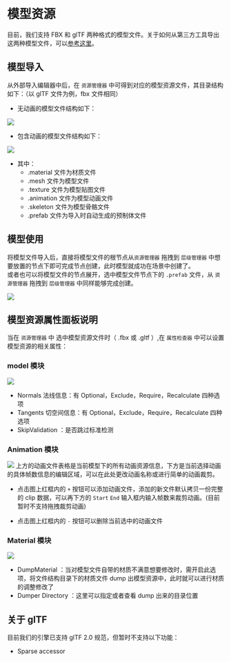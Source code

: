 # 模型资源

目前，我们支持 FBX 和 glTF 两种格式的模型文件。关于如何从第三方工具导出这两种模型文件，可以[参考这里](./dcc-export-mesh.md)。

## 模型导入

从外部导入编辑器中后，在 `资源管理器` 中可得到对应的模型资源文件，其目录结构如下：（以 glTF 文件为例，fbx 文件相同）

- 无动画的模型文件结构如下：

![](mesh/mesh_list.png)

- 包含动画的模型文件结构如下：

![](mesh/mesh_list_1.png)

- 其中：
   - .material 文件为材质文件
   - .mesh 文件为模型文件
   - .texture 文件为模型贴图文件
   - .animation 文件为模型动画文件
   - .skeleton 文件为模型骨骼文件
   - .prefab 文件为导入时自动生成的预制体文件

## 模型使用

将模型文件导入后，直接将模型文件的根节点从`资源管理器` 拖拽到 `层级管理器` 中想要放置的节点下即可完成节点创建，此时模型就成功在场景中创建了。<br>
或者也可以将模型文件的节点展开，选中模型文件节点下的 `.prefab` 文件，从 `资源管理器` 拖拽到 `层级管理器` 中同样能够完成创建。

![](mesh/mesh_use.gif)

## 模型资源属性面板说明

当在 `资源管理器` 中 选中模型资源文件时（ .fbx 或 .gltf ）,在 `属性检查器` 中可以设置模型资源的相关属性：

### model 模块
![](mesh/mesh_model.jpg)
- Normals 法线信息：有 Optional，Exclude，Require，Recalculate 四种选项
- Tangents 切空间信息：有 Optional，Exclude，Require，Recalculate 四种选项
- SkipValidation ：是否跳过标准检测

### Animation 模块
![](mesh/mesh_animation.jpg)
上方的动画文件表格是当前模型下的所有动画资源信息，下方是当前选择动画的具体帧数信息的编辑区域，可以在此处更改动画名称或进行简单的动画裁剪。

- 点击图上红框内的 `+` 按钮可以添加动画文件，添加的新文件默认拷贝一份完整的 clip 数据，可以再下方的 `Start` `End` 输入框内输入帧数来裁剪动画。(目前暂时不支持拖拽裁剪动画)

- 点击图上红框内的 `-` 按钮可以删除当前选中的动画文件

### Material 模块
![](mesh/mesh_material.jpg)

- DumpMaterial ：当对模型文件自带的材质不满意想要修改时，需开启此选项，将文件结构目录下的材质文件 dump 出模型资源中，此时就可以进行材质的调整修改了
- Dumper Directory ：这里可以指定或者查看 dump 出来的目录位置

## 关于 glTF

目前我们的引擎已支持 glTF 2.0 规范，但暂时不支持以下功能：
- Sparse accessor
